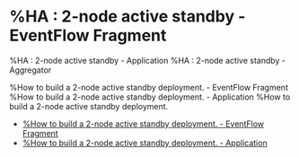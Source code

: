 # %HA : 2-node active standby - EventFlow Fragment
%HA : 2-node active standby - Application
%HA : 2-node active standby - Aggregator

%How to build a 2-node active standby deployment. - EventFlow Fragment
%How to build a 2-node active standby deployment. - Application
%How to build a 2-node active standby deployment.

* [%How to build a 2-node active standby deployment. - EventFlow Fragment](two-node-active-standby-eventflowfragment)
* [%How to build a 2-node active standby deployment. - Application](two-node-active-standby-application)
